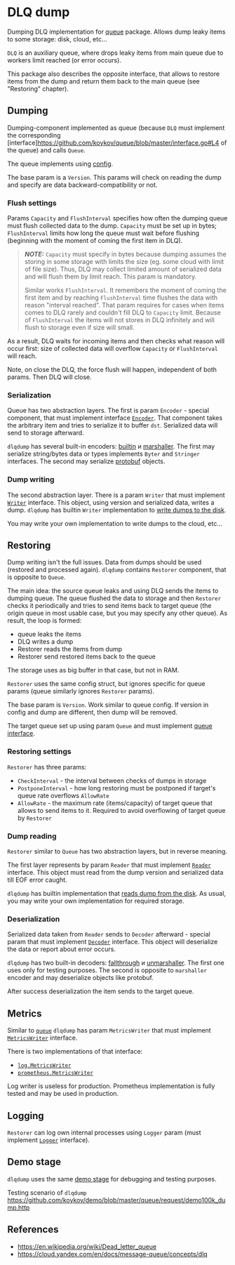 # DLQ dump

Dumping DLQ implementation for [queue](https://github.com/koykov/queue) package. Allows dump leaky items to some storage:
disk, cloud, etc...

`DLQ` is an auxiliary queue, where drops leaky items from main queue due to workers limit reached (or error occurs).

This package also describes the opposite interface, that allows to restore items from the dump and return them back to
the main queue (see "Restoring" chapter).

## Dumping

Dumping-component implemented as queue (because `DLQ` must implement the corresponding
[interface]https://github.com/koykov/queue/blob/master/interface.go#L4 of the queue) and calls `Queue`.

The queue implements using [config](https://github.com/koykov/dlqdump/blob/master/config.go#L18).

The base param is a `Version`. This params will check on reading the dump and specify are data backward-compatibility or
not.

### Flush settings

Params `Capacity` and `FlushInterval` specifies how often the dumping queue must flush collected data to the dump.
`Capacity` must be set up in bytes; `FlushInterval` limits how long the queue must wait before flushing (beginning with
the moment of coming the first item in DLQ).

> **_NOTE:_**  `Capacity` must specify in bytes because dumping assumes the storing in some storage with limits the size
> (eg. some cloud with limit of file size). Thus, DLQ may collect limited amount of serialized data and will flush them
> by limit reach. This param is mandatory.
> 
> Similar works `FlushInterval`. It remembers the moment of coming the first item and by reaching `FlushInterval` time
> flushes the data with reason "interval reached". That param requires for cases when items comes to DLQ rarely and
> couldn't fill DLQ to `Capacity` limit. Because of `FlushInterval` the items will not stores in DLQ infinitely and will
> flush to storage even if size will small.

As a result, DLQ waits for incoming items and then checks what reason will occur first: size of collected data will overflow
`Capacity` or `FlushInterval` will reach.

Note, on close the DLQ, the force flush will happen, independent of both params. Then DLQ will close.

### Serialization

Queue has two abstraction layers. The first is param `Encoder` - special component, that must implement interface
[`Encoder`](encoder.go). That component takes the arbitrary item and tries to serialize it to buffer `dst`.
Serialized data will send to storage afterward.

`dlqdump` has several built-in encoders:
[builtin](encoder/builtin.go) и
[marshaller](encoder/marshaller.go).
The first may serialize string/bytes data or types implements `Byter` and `Stringer` interfaces.
The second may serialize [protobuf](https://en.wikipedia.org/wiki/Protocol_Buffers) objects.

### Dump writing

The second abstraction layer. There is a param `Writer` that must implement [`Writer`](writer.go) interface. This object,
using version and serialized data, writes a dump. `dlqdump` has builtin `Writer` implementation to 
[write dumps to the disk](fs).

You may write your own implementation to write dumps to the cloud, etc...

## Restoring

Dump writing isn't the full issues. Data from dumps should be used (restored and processed again). `dlqdump` contains
`Restorer` component, that is opposite to `Queue`.

The main idea: the source queue leaks and using DLQ sends the items to dumping queue. The queue flushed the data to
storage and then `Restorer` checks it periodically and tries to send items back to target queue (the origin queue in
most usable case, but you may specify any other queue).
As result, the loop is formed:
* queue leaks the items
* DLQ writes a dump
* Restorer reads the items from dump
* Restorer send restored items back to the queue

The storage uses as big buffer in that case, but not in RAM.

`Restorer` uses the same config struct, but ignores specific for queue params (queue similarly ignores `Restorer` params).

The base param is `Version`. Work similar to queue config. If version in config and dump are different, then dump will
be removed.

The target queue set up using param `Queue` and must implement [queue interface](https://github.com/koykov/queue/blob/master/interface.go#L4).

### Restoring settings

`Restorer` has three params:
* `CheckInterval` - the interval between checks of dumps in storage
* `PostponeInterval` - how long restoring must be postponed if target's queue rate overflows `AllowRate`
* `AllowRate` - the maximum rate (items/capacity) of target queue that allows to send items to it. Required to avoid
overflowing of target queue by `Restorer`

### Dump reading

`Restorer` similar to `Queue` has two abstraction layers, but in reverse meaning.

The first layer represents by param `Reader` that must implement [`Reader`](reader.go) interface. This object must read
from the dump version and serialized data till EOF error caught.

`dlqdump` has builtin implementation that [reads dump from the disk](fs). As usual, you may write your own implementation
for required storage.

### Deserialization

Serialized data taken from `Reader` sends to `Decoder` afterward - special param that must implement
[`Decoder`](decoder.go) interface. This object will deserialize the data or report about error occurs.

`dlqdump` has two built-in decoders:
[fallthrough](decoder/fallthrough.go) и
[unmarshaller](decoder/unmarshaller.go). The first one uses only for testing purposes. The second is opposite to
`marshaller` encoder and may deserialize objects like protobuf.

After success deserialization the item sends to the target queue.

## Metrics

Similar to [`queue`](https://github.com/koykov/queue) `dlqdump` has param `MetricsWriter` that must implement
[`MetricsWriter`](https://github.com/koykov/dlqdump/blob/master/metrics.go#L4) interface.

There is two implementations of that interface:
* [`log.MetricsWriter`](metrics/log/writer.go)
* [`prometheus.MetricsWriter`](metrics/prometheus/writer.go)

Log writer is useless for production. Prometheus implementation is fully tested and may be used in production.

## Logging

`Restorer` can log own internal processes using `Logger` param (must implement
[`Logger`](https://github.com/koykov/queue/blob/master/logger.go) interface).

## Demo stage

`dlqdump` uses the same [demo stage](https://github.com/koykov/demo/tree/master/queue) for debugging and testing
purposes.

Testing scenario of `dlqdump` https://github.com/koykov/demo/blob/master/queue/request/demo100k_dump.http

## References

* https://en.wikipedia.org/wiki/Dead_letter_queue
* https://cloud.yandex.com/en/docs/message-queue/concepts/dlq
